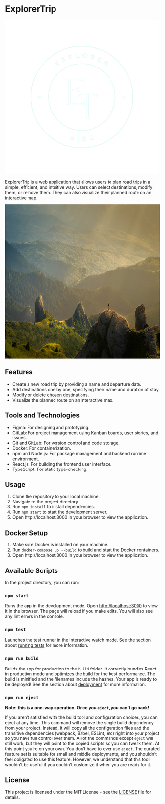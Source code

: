 # ExplorerTrip



 
 <img src="./public/appLogo.png" alt="Application logo">


ExplorerTrip is a web application that allows users to plan road trips in a simple, efficient, and intuitive way. Users can select destinations, modify them, or remove them. They can also visualize their planned route on an interactive map.


<img src="./public/verdantLandScapePicture.jpg" alt="verdantLandScapePicture" height="500px">



## Features

- Create a new road trip by providing a name and departure date.
- Add destinations one by one, specifying their name and duration of stay.
- Modify or delete chosen destinations.
- Visualize the planned route on an interactive map.

## Tools and Technologies

- Figma: For designing and prototyping.
- GitLab: For project management using Kanban boards, user stories, and issues.
- Git and GitLab: For version control and code storage.
- Docker: For containerization.
- npm and Node.js: For package management and backend runtime environment.
- React.js: For building the frontend user interface.
- TypeScript: For static type-checking.

## Usage

1. Clone the repository to your local machine.
2. Navigate to the project directory.
3. Run `npm install` to install dependencies.
4. Run `npm start` to start the development server.
5. Open http://localhost:3000 in your browser to view the application.

## Docker Setup

1. Make sure Docker is installed on your machine.
2. Run `docker-compose up --build` to build and start the Docker containers.
3. Open http://localhost:3000 in your browser to view the application.

## Available Scripts

In the project directory, you can run:

### `npm start`

Runs the app in the development mode.
Open [http://localhost:3000](http://localhost:3000) to view it in the browser.
The page will reload if you make edits.
You will also see any lint errors in the console.

### `npm test`

Launches the test runner in the interactive watch mode.
See the section about [running tests](https://facebook.github.io/create-react-app/docs/running-tests) for more information.

### `npm run build`

Builds the app for production to the `build` folder.
It correctly bundles React in production mode and optimizes the build for the best performance.
The build is minified and the filenames include the hashes.
Your app is ready to be deployed!
See the section about [deployment](https://facebook.github.io/create-react-app/docs/deployment) for more information.

### `npm run eject`

**Note: this is a one-way operation. Once you `eject`, you can’t go back!**

If you aren’t satisfied with the build tool and configuration choices, you can eject at any time. This command will remove the single build dependency from your project.
Instead, it will copy all the configuration files and the transitive dependencies (webpack, Babel, ESLint, etc) right into your project so you have full control over them. All of the commands except `eject` will still work, but they will point to the copied scripts so you can tweak them. At this point you’re on your own.
You don’t have to ever use `eject`. The curated feature set is suitable for small and middle deployments, and you shouldn’t feel obligated to use this feature. However, we understand that this tool wouldn’t be useful if you couldn’t customize it when you are ready for it.

## License

This project is licensed under the MIT License - see the [LICENSE](LICENSE) file for details.
